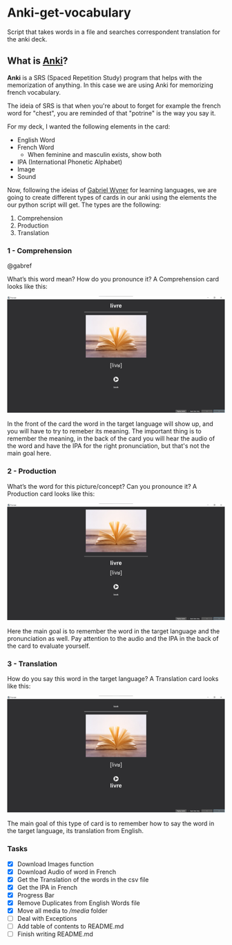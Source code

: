 # Anki-get-vocabulary
Script that takes words in a file and searches correspondent translation for the anki deck. 

## What is [Anki](https://apps.ankiweb.net/)?
**Anki** is a SRS (Spaced Repetition Study) program that helps with the memorization of anything. In this case we are using Anki for
memorizing french vocabulary.

The ideia of SRS is that when you're about to forget for example the french word for "chest", you are reminded of that "potrine" is the way you say it. 

For my deck, I wanted the following elements in the card:
- English Word
- French Word
  - When feminine and masculin exists, show both
- IPA (International Phonetic Alphabet)
- Image
- Sound

Now, following the ideias of [Gabriel Wyner](https://home.fluent-forever.com/#) for learning languages, we are going to create different types of cards in our anki using the elements the our python script will get. The types are the following:

1. Comprehension
2. Production
3. Translation

### 1 - Comprehension

@gabref

What’s this word mean? How do you pronounce it?
A Comprehension card looks like this:

![Comprehension Card](/images/comprehension_card.png)

In the front of the card the word in the target language will show up, and you will have to try to remeber its meaning. The important thing is to remember the meaning, in the back of the card you will hear the audio of the word and have the IPA for the right pronunciation, but that's not the main goal here.

### 2 - Production

What’s the word for this picture/concept? Can you pronounce it?
A Production card looks like this:

![Production Card](/images/production_card.png)

Here the main goal is to remember the word in the target language and the pronunciation as well. Pay attention to the audio and the IPA in the back of the card to evaluate yourself.

### 3 - Translation

How do you say this word in the target language?
A Translation card looks like this:

![Translation Card](/images/translation_card.png)

The main goal of this type of card is to remember how to say the word in the target language, its translation from English.

### Tasks

- [x] Download Images function
- [x] Download Audio of word in French
- [x] Get the Translation of the words in the csv file
- [x] Get the IPA in French
- [x] Progress Bar
- [x] Remove Duplicates from English Words file
- [x] Move all media to */media* folder
- [ ] Deal with Exceptions
- [ ] Add table of contents to README.md
- [ ] Finish writing README.md
